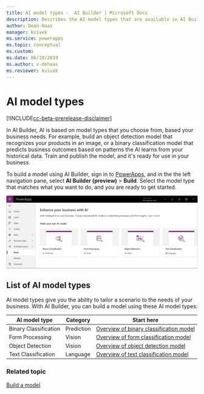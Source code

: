 ```yaml
---
title: AI model types -  AI Builder | Microsoft Docs
description: Describes the AI model types that are available in AI Builder.
author: Dean-Haas
manager: kvivek
ms.service: powerapps
ms.topic: conceptual
ms.custom: 
ms.date: 06/10/2019
ms.author: v-dehaas
ms.reviewer: kvivek
---
```


# AI model types

[!INCLUDE[cc-beta-prerelease-disclaimer](./includes/cc-beta-prerelease-disclaimer.md)]

In AI Builder, AI is based on model types that you choose from, based your business needs. For example, build an object detection model that recognizes your products in an image, or a binary classification model that predicts business outcomes based on patterns the AI learns from your historical data.  Train and publish the model, and it's ready for use in your business.

To build a model using AI Builder, sign in to [PowerApps](https://web.powerapps.com), and in the the left navigation pane, select **AI Builder (preview)** > **Build**. Select the model type that matches what you want to do, and you are ready to get started.

![AI Builder home page](media/ai-builder-home.png "AI Builder home page")

## List of AI model types 

AI model types give you the ability to tailor a scenario to the needs of your business. With AI Builder, you can build a model using these AI model types:  

| AI model type  | Category  | Start here
|---|---|---|
| Binary Classification   | Prediction  | [Overview of binary classification model](binary-classification-overview.md)
| Form Processing  | Vision   | [Overview of form classification model](form-processing-model-overview.md)
| Object Detection  | Vision   | [Overview of object detection model](object-detection-overview.md)
| Text Classification  |Language   | [Overview of text classification model](text-classification-overview.md)

### Related topic

[Build a model](build-model.md)
